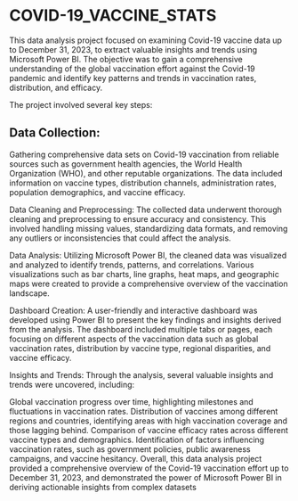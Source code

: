 # COVID-19_VACCINE_STATS

This data analysis project focused on examining Covid-19 vaccine data up to December 31, 2023, to extract valuable insights and trends using Microsoft Power BI. The objective was to gain a comprehensive understanding of the global vaccination effort against the Covid-19 pandemic and identify key patterns and trends in vaccination rates, distribution, and efficacy.

The project involved several key steps:

## Data Collection: 
Gathering comprehensive data sets on Covid-19 vaccination from reliable sources such as government health agencies, the World Health Organization (WHO), and other reputable organizations. The data included information on vaccine types, distribution channels, administration rates, population demographics, and vaccine efficacy.

Data Cleaning and Preprocessing: The collected data underwent thorough cleaning and preprocessing to ensure accuracy and consistency. This involved handling missing values, standardizing data formats, and removing any outliers or inconsistencies that could affect the analysis.

Data Analysis: Utilizing Microsoft Power BI, the cleaned data was visualized and analyzed to identify trends, patterns, and correlations. Various visualizations such as bar charts, line graphs, heat maps, and geographic maps were created to provide a comprehensive overview of the vaccination landscape.

Dashboard Creation: A user-friendly and interactive dashboard was developed using Power BI to present the key findings and insights derived from the analysis. The dashboard included multiple tabs or pages, each focusing on different aspects of the vaccination data such as global vaccination rates, distribution by vaccine type, regional disparities, and vaccine efficacy.

Insights and Trends: Through the analysis, several valuable insights and trends were uncovered, including:

Global vaccination progress over time, highlighting milestones and fluctuations in vaccination rates.
Distribution of vaccines among different regions and countries, identifying areas with high vaccination coverage and those lagging behind.
Comparison of vaccine efficacy rates across different vaccine types and demographics.
Identification of factors influencing vaccination rates, such as government policies, public awareness campaigns, and vaccine hesitancy.
Overall, this data analysis project provided a comprehensive overview of the Covid-19 vaccination effort up to December 31, 2023, and demonstrated the power of Microsoft Power BI in deriving actionable insights from complex datasets
